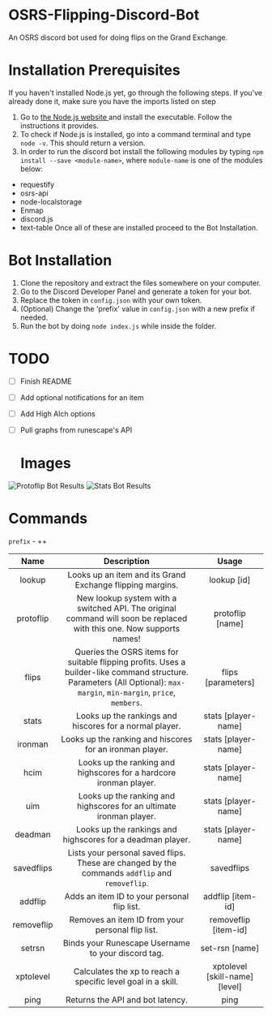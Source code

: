 # OSRS-Flipping-Discord-Bot
An OSRS discord bot used for doing flips on the Grand Exchange. 

# Installation Prerequisites 
If you haven't installed Node.js yet, go through the following steps. If you've already done it, 
make sure you have the imports listed on step <n>
  
1. Go to [the Node.js website ](https://www.nodejs.org) and install the executable. Follow the instructions it provides. 
2. To check if Node.js is installed, go into a command terminal and type `node -v`. This should return a version.
3. In order to run the discord bot install the following modules by typing `npm install --save <module-name>`, where `module-name` is one of the modules below:
  - requestify
  - osrs-api
  - node-localstorage
  - Enmap
  - discord.js
  - text-table
Once all of these are installed proceed to the Bot Installation.

# Bot Installation
1. Clone the repository and extract the files somewhere on your computer.
2. Go to the Discord Developer Panel and generate a token for your bot.
3. Replace the token in `config.json` with your own token.
4. (Optional) Change the 'prefix' value in `config.json` with a new prefix if needed. 
5. Run the bot by doing `node index.js` while inside the folder.

# TODO
- [ ] Finish README
- [ ] Add optional notifications for an item 
- [ ] Add High Alch options 
- [ ] Pull graphs from runescape's API <optional>
  
  # Images
![Protoflip Bot Results](https://i.imgur.com/zTdXdcT.png)
![Stats Bot Results](https://i.imgur.com/GozzVNq.png)

# Commands
`prefix` - ++

**Name**|**Description**|**Usage**
:-----:|:-----:|:-----:
lookup|Looks up an item and its Grand Exchange flipping margins.|lookup [id]
protoflip|New lookup system with a switched API. The original command will soon be replaced with this one. Now supports names!|protoflip [name]
flips|Queries the OSRS items for suitable flipping profits. Uses a builder-like command structure. Parameters (All Optional): `max-margin`, `min-margin`, `price`, `members`.|flips [parameters]
stats|Looks up the rankings and hiscores for a normal player. |stats [player-name]
ironman|Looks up the ranking and hiscores for an ironman player.|stats [player-name]
hcim|Looks up the ranking and highscores for a hardcore ironman player.|stats [player-name]
uim|Looks up the ranking and highscores for an ultimate ironman player.|stats [player-name]
deadman|Looks up the rankings and highscores for a deadman player.|stats [player-name]
savedflips|Lists your personal saved flips. These are changed by the commands `addflip` and `removeflip`.|savedflips 
addflip|Adds an item ID to your personal flip list.|addflip [item-id]
removeflip|Removes an item ID from your personal flip list.|removeflip [item-id]
setrsn|Binds your Runescape Username to your discord tag.|set-rsn [name]
xptolevel|Calculates the xp to reach a specific level goal in a skill.|xptolevel [skill-name] [level]
ping|Returns the API and bot latency.|ping

